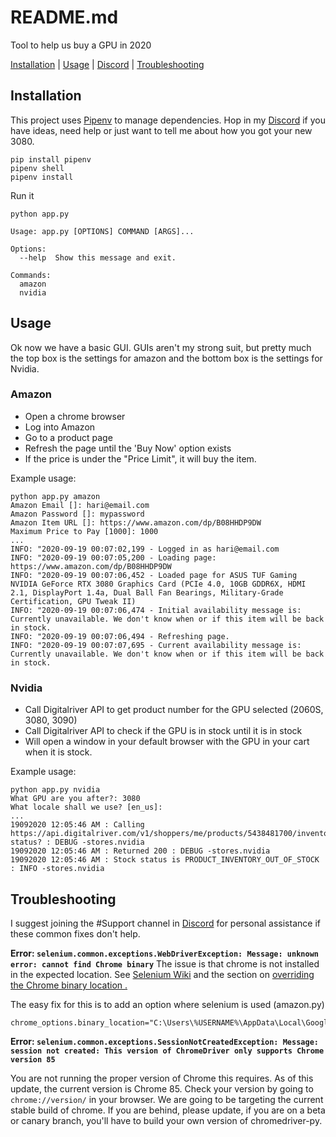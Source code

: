 # README.md

Tool to help us buy a GPU in 2020

[Installation](#Installation) | [Usage](#Usage) | [Discord](https://discord.gg/hQeUbRv)  | [Troubleshooting](#Troubleshooting)
## Installation

This project uses [Pipenv](https://pypi.org/project/pipenv/) to manage dependencies. Hop in my [Discord](https://discord.gg/hQeUbRv) if you have ideas, need help or just want to tell me about how you got your new 3080.

```
pip install pipenv
pipenv shell 
pipenv install
```

Run it
```
python app.py

Usage: app.py [OPTIONS] COMMAND [ARGS]...

Options:
  --help  Show this message and exit.

Commands:
  amazon
  nvidia
```

## Usage

Ok now we have a basic GUI. GUIs aren't my strong suit, but pretty much the top box is the settings for amazon and
the bottom box is the settings for Nvidia. 

### Amazon 
- Open a chrome browser
- Log into Amazon
- Go to a product page
- Refresh the page until the 'Buy Now' option exists
- If the price is under the "Price Limit", it will buy the item.

Example usage:
```
python app.py amazon
Amazon Email []: hari@email.com
Amazon Password []: mypassword
Amazon Item URL []: https://www.amazon.com/dp/B08HHDP9DW
Maximum Price to Pay [1000]: 1000
...
INFO: "2020-09-19 00:07:02,199 - Logged in as hari@email.com
INFO: "2020-09-19 00:07:05,200 - Loading page: https://www.amazon.com/dp/B08HHDP9DW
INFO: "2020-09-19 00:07:06,452 - Loaded page for ASUS TUF Gaming NVIDIA GeForce RTX 3080 Graphics Card (PCIe 4.0, 10GB GDDR6X, HDMI 2.1, DisplayPort 1.4a, Dual Ball Fan Bearings, Military-Grade Certification, GPU Tweak II)
INFO: "2020-09-19 00:07:06,474 - Initial availability message is: Currently unavailable. We don't know when or if this item will be back in stock.
INFO: "2020-09-19 00:07:06,494 - Refreshing page.
INFO: "2020-09-19 00:07:07,695 - Current availability message is: Currently unavailable. We don't know when or if this item will be back in stock.
```

### Nvidia 
- Call Digitalriver API to get product number for the GPU selected (2060S, 3080, 3090)
- Call Digitalriver API to check if the GPU is in stock until it is in stock
- Will open a window in your default browser with the GPU in your cart when it is stock.

Example usage:
```
python app.py nvidia
What GPU are you after?: 3080
What locale shall we use? [en_us]:
...
19092020 12:05:46 AM : Calling https://api.digitalriver.com/v1/shoppers/me/products/5438481700/inventory-status? : DEBUG -stores.nvidia
19092020 12:05:46 AM : Returned 200 : DEBUG -stores.nvidia
19092020 12:05:46 AM : Stock status is PRODUCT_INVENTORY_OUT_OF_STOCK : INFO -stores.nvidia

```


## Troubleshooting

I suggest joining the #Support channel in [Discord](https://discord.gg/hQeUbRv) for personal assistance if these common fixes don't help.

**Error: ```selenium.common.exceptions.WebDriverException: Message: unknown error: cannot find Chrome binary```** 
The issue is that chrome is not installed in the expected location. See [Selenium Wiki](https://github.com/SeleniumHQ/selenium/wiki/ChromeDriver#requirements) and the section on [overriding the Chrome binary location .](https://sites.google.com/a/chromium.org/chromedriver/capabilities#TOC-Using-a-Chrome-executable-in-a-non-standard-location)

The easy fix for this is to add an option where selenium is used (amazon.py)
```
chrome_options.binary_location="C:\Users\%USERNAME%\AppData\Local\Google\Chrome\Application\chrome.exe"
```

**Error: ```selenium.common.exceptions.SessionNotCreatedException: Message: session not created: This version of ChromeDriver only supports Chrome version 85```**

You are not running the proper version of Chrome this requires. As of this update, the current version is Chrome 85. Check your version by going to ```chrome://version/``` in your browser. We are going to be targeting the current stable build of chrome. If you are behind, please update, if you are on a beta or canary branch, you'll have to build your own version of chromedriver-py.